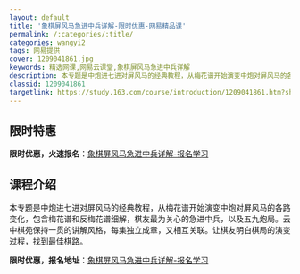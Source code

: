 ```yaml
---
layout: default
title: '象棋屏风马急进中兵详解-限时优惠-网易精品课'
permalink: /:categories/:title/
categories: wangyi2
tags: 网易提供
cover: 1209041861.jpg
keywords: 精选网课,网易云课堂,象棋屏风马急进中兵详解
description: 本专题是中炮进七进对屏风马的经典教程，从梅花谱开始演变中炮对屏风马的各路变化，包含梅花谱和反梅花谱细解，棋友最为关心的急
classid: 1209041861
targetlink: https://study.163.com/course/introduction/1209041861.htm?share=1&shareId=1025206652&utm_campaign=share&utm_medium=iphoneShare&utm_source=&utm_u=1025206652
---
```


## 限时特惠

**限时优惠，火速报名**：[象棋屏风马急进中兵详解-报名学习](https://study.163.com/course/introduction/1209041861.htm?share=1&shareId=1025206652&utm_campaign=share&utm_medium=iphoneShare&utm_source=&utm_u=1025206652)

## 课程介绍

本专题是中炮进七进对屏风马的经典教程，从梅花谱开始演变中炮对屏风马的各路变化，包含梅花谱和反梅花谱细解，棋友最为关心的急进中兵，以及五九炮局。云中棋苑保持一贯的讲解风格，每集独立成章，又相互关联。让棋友明白棋局的演变过程，找到最佳棋路。

**限时优惠，报名地址**：[象棋屏风马急进中兵详解-报名学习](https://study.163.com/course/introduction/1209041861.htm?share=1&shareId=1025206652&utm_campaign=share&utm_medium=iphoneShare&utm_source=&utm_u=1025206652)

